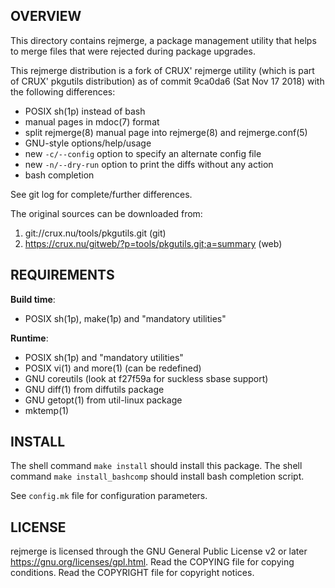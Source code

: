 OVERVIEW
--------
This directory contains rejmerge, a package management utility
that helps to merge files that were rejected during package
upgrades.

This rejmerge distribution is a fork of CRUX' rejmerge utility
(which is part of CRUX' pkgutils distribution) as of commit
9ca0da6 (Sat Nov 17 2018) with the following differences:
- POSIX sh(1p) instead of bash
- manual pages in mdoc(7) format
- split rejmerge(8) manual page into rejmerge(8) and
  rejmerge.conf(5)
- GNU-style options/help/usage
- new `-c/--config` option to specify an alternate config file
- new `-n/--dry-run` option to print the diffs without any action
- bash completion

See git log for complete/further differences.

The original sources can be downloaded from:
1. git://crux.nu/tools/pkgutils.git                        (git)
2. https://crux.nu/gitweb/?p=tools/pkgutils.git;a=summary  (web)


REQUIREMENTS
------------
**Build time**:
- POSIX sh(1p), make(1p) and "mandatory utilities"

**Runtime**:
- POSIX sh(1p) and "mandatory utilities"
- POSIX vi(1) and more(1) (can be redefined)
- GNU coreutils (look at f27f59a for suckless sbase support)
- GNU diff(1) from diffutils package
- GNU getopt(1) from util-linux package
- mktemp(1)

INSTALL
-------
The shell command `make install` should install this package.
The shell command `make install_bashcomp` should install bash
completion script.

See `config.mk` file for configuration parameters.


LICENSE
-------
rejmerge is licensed through the GNU General Public License v2
or later <https://gnu.org/licenses/gpl.html>.
Read the COPYING file for copying conditions.
Read the COPYRIGHT file for copyright notices.
